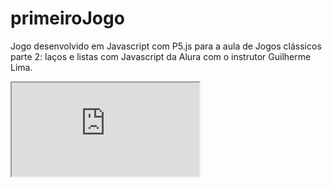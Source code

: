 # primeiroJogo
Jogo desenvolvido em Javascript com P5.js para a aula de Jogos clássicos parte 2: laços e listas com Javascript da Alura com o instrutor Guilherme Lima.

<iframe src="https://editor.p5js.org/CoraLay/embed/CZ84cTC1T"></iframe>

